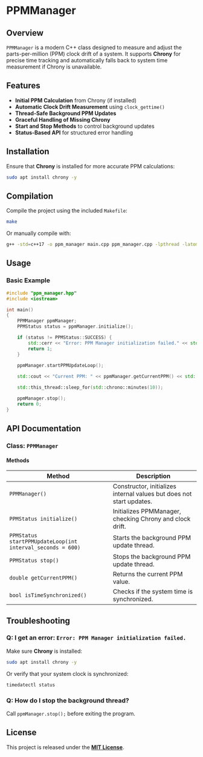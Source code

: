 # PPMManager

## Overview

`PPMManager` is a modern C++ class designed to measure and adjust the parts-per-million (PPM) clock drift of a system. It supports **Chrony** for precise time tracking and automatically falls back to system time measurement if Chrony is unavailable.

## Features

- **Initial PPM Calculation** from Chrony (if installed)
- **Automatic Clock Drift Measurement** using `clock_gettime()`
- **Thread-Safe Background PPM Updates**
- **Graceful Handling of Missing Chrony**
- **Start and Stop Methods** to control background updates
- **Status-Based API** for structured error handling

## Installation

Ensure that **Chrony** is installed for more accurate PPM calculations:

```sh
sudo apt install chrony -y
```

## Compilation

Compile the project using the included `Makefile`:

```sh
make
```

Or manually compile with:

```sh
g++ -std=c++17 -o ppm_manager main.cpp ppm_manager.cpp -lpthread -latomic
```

## Usage

### Basic Example

```cpp
#include "ppm_manager.hpp"
#include <iostream>

int main()
{
    PPMManager ppmManager;
    PPMStatus status = ppmManager.initialize();

    if (status != PPMStatus::SUCCESS) {
        std::cerr << "Error: PPM Manager initialization failed." << std::endl;
        return 1;
    }

    ppmManager.startPPMUpdateLoop();
    
    std::cout << "Current PPM: " << ppmManager.getCurrentPPM() << std::endl;

    std::this_thread::sleep_for(std::chrono::minutes(10));

    ppmManager.stop();
    return 0;
}
```

## API Documentation

### Class: `PPMManager`

#### Methods

| Method | Description |
|--------|-------------|
| `PPMManager()` | Constructor, initializes internal values but does not start updates. |
| `PPMStatus initialize()` | Initializes PPMManager, checking Chrony and clock drift. |
| `PPMStatus startPPMUpdateLoop(int interval_seconds = 600)` | Starts the background PPM update thread. |
| `PPMStatus stop()` | Stops the background PPM update thread. |
| `double getCurrentPPM()` | Returns the current PPM value. |
| `bool isTimeSynchronized()` | Checks if the system time is synchronized. |

## Troubleshooting

### Q: I get an error: `Error: PPM Manager initialization failed.`

Make sure **Chrony** is installed:

```sh
sudo apt install chrony -y
```

Or verify that your system clock is synchronized:

```sh
timedatectl status
```

### Q: How do I stop the background thread?

Call `ppmManager.stop();` before exiting the program.

## License

This project is released under the **[MIT License](./LICENSE.md)**.
